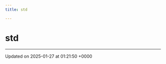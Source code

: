 ```yaml
---
title: std

---
```


# std








-------------------------------

Updated on 2025-01-27 at 01:21:50 +0000